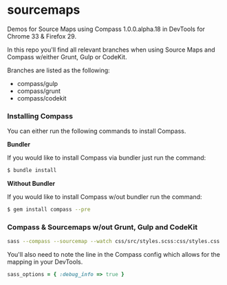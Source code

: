 sourcemaps
==========

Demos for Source Maps using Compass 1.0.0.alpha.18 in DevTools for Chrome 33
& Firefox 29.

In this repo you'll find all relevant branches when
using Source Maps and Compass w/either Grunt, Gulp
or CodeKit.

Branches are listed as the following:

- compass/gulp
- compass/grunt
- compass/codekit

### Installing Compass

You can either run the following commands to install Compass. 

**Bundler**

If you would like to install Compass via bundler just run the command:

```bash
$ bundle install
```

**Without Bundler**

If you would like to install Compass w/out bundler run the command:

```bash
$ gem install compass --pre
```

### Compass & Sourcemaps w/out Grunt, Gulp and CodeKit

```bash
sass --compass --sourcemap --watch css/src/styles.scss:css/styles.css
```

You'll also need to note the line in the Compass config which allows for the
mapping in your DevTools.

```ruby
sass_options = { :debug_info => true }
```
